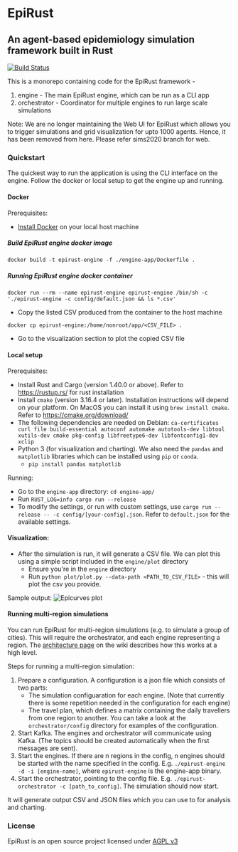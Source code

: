 # EpiRust
## An agent-based epidemiology simulation framework built in Rust

[![Build Status](https://travis-ci.org/thoughtworks/epirust.svg?branch=master)](https://travis-ci.org/thoughtworks/epirust)

This is a monorepo containing code for the EpiRust framework -

1. engine - The main EpiRust engine, which can be run as a CLI app
2. orchestrator - Coordinator for multiple engines to run large scale simulations

Note: We are no longer maintaining the Web UI for EpiRust which allows you to trigger simulations and grid visualization for upto 1000 agents. Hence, it has been removed from here. Please refer sims2020 branch for web. 

### Quickstart

The quickest way to run the application is using the CLI interface on the engine. Follow the docker or local setup to get the engine up and running.

#### Docker  

Prerequisites: 
- [Install Docker](https://docs.docker.com/install/) on your local host machine

##### Build EpiRust engine docker image 
```
docker build -t epirust-engine -f ./engine-app/Dockerfile .
```

##### Running EpiRust engine docker container
```
docker run --rm --name epirust-engine epirust-engine /bin/sh -c './epirust-engine -c config/default.json && ls *.csv'
```
- Copy the listed CSV produced from the container to the host machine
```
docker cp epirust-engine:/home/nonroot/app/<CSV_FILE> .
```
- Go to the visualization section to plot the copied CSV file


#### Local setup

Prerequisites: 
- Install Rust and Cargo (version 1.40.0 or above). Refer to https://rustup.rs/ for rust installation
- Install `cmake` (version 3.16.4 or later). Installation instructions will depend on your platform. On MacOS you can install it using `brew install cmake`. Refer to https://cmake.org/download/
- The following dependencies are needed on Debian: `ca-certificates curl file build-essential autoconf automake autotools-dev libtool xutils-dev cmake pkg-config libfreetype6-dev libfontconfig1-dev xclip`
- Python 3 (for visualization and charting). We also need the `pandas` and `matplotlib` libraries which can be installed using `pip` or `conda`.
    - `pip install pandas matplotlib`

Running:
- Go to the `engine-app` directory: `cd engine-app/`
- Run `RUST_LOG=info cargo run --release`
- To modify the settings, or run with custom settings, use `cargo run --release -- -c config/[your-config].json`. Refer to `default.json` for the available settings.

#### Visualization:
- After the simulation is run, it will generate a CSV file. We can plot this using a simple script included in the `engine/plot` directory
  - Ensure you're in the `engine` directory
  - Run `python plot/plot.py --data-path <PATH_TO_CSV_FILE>` - this will plot the csv you provide.

Sample output:
![Epicurves plot](https://user-images.githubusercontent.com/16804955/79959420-bf29a500-84a1-11ea-844e-11cc721b7b79.png)


#### Running multi-region simulations

You can run EpiRust for multi-region simulations (e.g. to simulate a group of cities). This will require the orchestrator, and each engine representing a region. The [architecture page](https://github.com/thoughtworks/epirust/wiki/Technical-Architecture#architecture-for-a-multi-city-simulation) on the wiki describes how this works at a high level.

Steps for running a multi-region simulation:
1. Prepare a configuration. A configuration is a json file which consists of two parts:
    - The simulation configuaration for each engine. (Note that currently there is some repetition needed in the configuration for each engine)
    - The travel plan, which defines a matrix containing the daily travellers from one region to another.
    You can take a look at the `orchestrator/config` directory for examples of the configuration.
2. Start Kafka. The engines and orchestrator will communicate using Kafka. (The topics should be created automatically when the first messages are sent).
3. Start the engines. If there are n regions in the config, n engines should be started with the name specified in the config. E.g. `./epirust-engine -d -i [engine-name]`, where `epirust-engine` is the engine-app binary.
4. Start the orchestrator, pointing to the config file. E.g. `./epirust-orchestrator -c [path_to_config]`. The simulation should now start.

It will generate output CSV and JSON files which you can use to for analysis and charting.

### License
EpiRust is an open source project licensed under [AGPL v3](https://www.gnu.org/licenses/agpl-3.0.en.html)
